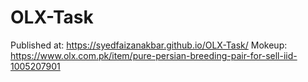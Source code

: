 # OLX-Task

Published at: https://syedfaizanakbar.github.io/OLX-Task/
Mokeup: https://www.olx.com.pk/item/pure-persian-breeding-pair-for-sell-iid-1005207901
